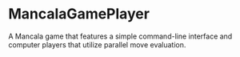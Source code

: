 # MancalaGamePlayer
A Mancala game that features a simple command-line interface and computer players that utilize parallel move evaluation.
